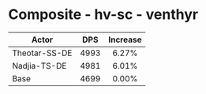 # Composite - hv-sc - venthyr
| Actor | DPS | Increase |
|---|:---:|:---:|
|Theotar-SS-DE|4993|6.27%|
|Nadjia-TS-DE|4981|6.01%|
|Base|4699|0.00%|
